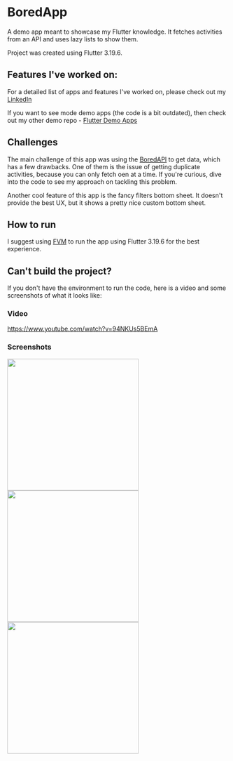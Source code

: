 # BoredApp
A demo app meant to showcase my Flutter knowledge. It fetches activities from an API and uses lazy lists to show them.

Project was created using Flutter 3.19.6.

## Features I've worked on:
For a detailed list of apps and features I've worked on, please check out my [LinkedIn](https://www.linkedin.com/in/madalin-broscareanu-62a7511a2/)

If you want to see mode demo apps (the code is a bit outdated), then check out my other demo repo - [Flutter Demo Apps](https://github.com/FrogMustang/flutter_demo_apps)

## Challenges
The main challenge of this app was using the [BoredAPI](https://www.boredapi.com/) to get data, which has a few drawbacks. One of them is the issue of getting duplicate activities, because you can only fetch oen at a time. If you're curious, dive into the code to see my approach on tackling this problem.

Another cool feature of this app is the fancy filters bottom sheet. It doesn't provide the best UX, but it shows a pretty nice custom bottom sheet. 

## How to run
I suggest using [FVM](https://fvm.app/documentation/getting-started/installation) to run the app using Flutter 3.19.6 for the best experience.

## Can't build the project?

If you don't have the environment to run the code, here is a video and some screenshots of what it looks like:

### Video
https://www.youtube.com/watch?v=94NKUs5BEmA

### Screenshots
<img width="300" src="https://github.com/FrogMustang/BoredApp/assets/106728721/4a23c7c6-b570-4efe-bab0-1cb979078db8"/> <img width="300" src="https://github.com/FrogMustang/BoredApp/assets/106728721/968531ab-cf13-4531-892f-257da66c5266"/> <img width="300" src="https://github.com/FrogMustang/BoredApp/assets/106728721/1b04d941-656a-4977-b08f-119a9877a9ad"/>

